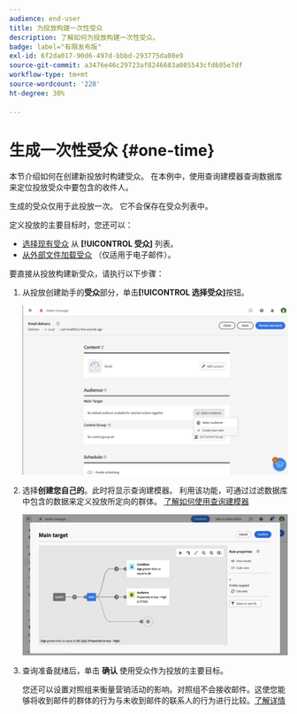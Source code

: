 ```yaml
---
audience: end-user
title: 为投放构建一次性受众
description: 了解如何为投放构建一次性受众。
badge: label="有限发布版"
exl-id: 6f2da017-90d6-497d-bbbd-293775da00e9
source-git-commit: a3476e46c29723af8246683a005543cfd605e7df
workflow-type: tm+mt
source-wordcount: '228'
ht-degree: 30%

---
```


# 生成一次性受众 {#one-time}

本节介绍如何在创建新投放时构建受众。 在本例中，使用查询建模器查询数据库来定位投放受众中要包含的收件人。

生成的受众仅用于此投放一次。 它不会保存在受众列表中。

定义投放的主要目标时，您还可以：

* [选择现有受众](add-audience.md) 从 **[!UICONTROL 受众]** 列表。
* [从外部文件加载受众](file-audience.md) （仅适用于电子邮件）。

要直接从投放构建新受众，请执行以下步骤：

1. 从投放创建助手的&#x200B;**受众**&#x200B;部分，单击&#x200B;**[!UICONTROL 选择受众]**&#x200B;按钮。

   ![](assets/segment-builder0.png)

1. 选择&#x200B;**创建您自己的**。此时将显示查询建模器。 利用该功能，可通过过滤数据库中包含的数据来定义投放所定向的群体。 [了解如何使用查询建模器](../query/query-modeler-overview.md)

   ![](assets/query-modeler.png)

1. 查询准备就绪后，单击 **确认** 使用受众作为投放的主要目标。

   您还可以设置对照组来衡量营销活动的影响。对照组不会接收邮件。这使您能够将收到邮件的群体的行为与未收到邮件的联系人的行为进行比较。[了解详情](control-group.md)

